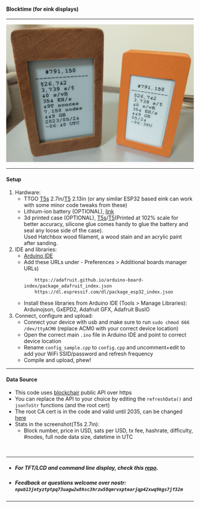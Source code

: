 #### ₿locktime (for eink displays)
---

![alt blocktime-eink](blocktime-eink.png)

---
#### Setup
1. Hardware:
    - TTGO [T5s](https://www.lilygo.cc/products/t5s-2-7inch-e-paper) 2.7in/[T5](https://www.lilygo.cc/products/t5-v2-3-1) 2.13in (or any similar ESP32 based eink can work with some minor code tweaks from these)
    - Lithium-ion battery (OPTIONAL), [link](https://www.amazon.com/dp/B08T6QS58J?psc=1&ref=ppx_yo2ov_dt_b_product_details)
    - 3d printed case (OPTIONAL), [T5s](https://www.thingiverse.com/thing:4664052)/[T5](https://www.thingiverse.com/thing:4055993)(Printed at 102% scale for better accuracy, silicone glue comes handy to glue the battery and seal any loose side of the case). <br> Used Hatchbox wood filament, a wood stain and an acrylic paint after sanding.
2. IDE and libraries:
    - [Arduino IDE](https://www.arduino.cc/en/software)
    - Add these URLs under - Preferences > Additional boards manager URLs)
        ```
            https://adafruit.github.io/arduino-board-index/package_adafruit_index.json
            https://dl.espressif.com/dl/package_esp32_index.json
        ```
    - Install these libraries from Arduino IDE (Tools > Manage Libraries): Arduinojson, GxEPD2, Adafruit GFX, Adafruit BusIO
3. Connect, configure and upload:
    - Connect your device with usb and make sure to run `sudo chmod 666 /dev/ttyACM0` (replace ACM0 with your correct device location)
    - Open the correct main `.ino` file in Arduino IDE and point to correct device location
    - Rename `config_sample.cpp` to `config.cpp` and uncomment+edit to add your WiFi SSID/password and refresh frequency
    - Compile and upload, phew!
---
#### Data Source
- This code uses [blockchair](https://api.blockchair.com/bitcoin/stats) public API over https
- You can replace the API to your choice by editing the `refreshData()` and  `jsonToStr` functions (and the root cert)
- The root CA cert is in the code and valid until 2035, can be changed [here](https://github.com/ns-xvrn/blocktime-eink/blob/main/ttgo_t5s_27/ttgo_t5s_27.ino#L20)
- Stats in the screenshot(T5s 2.7in):
    - Block number, price in USD, sats per USD, tx fee, hashrate, difficulty, #nodes, full node data size, datetime in UTC

<br />

---
- ##### For TFT/LCD and command line display, check this [repo](https://github.com/ns-xvrn/blocktime).
- ##### Feedback or questions welcome over nostr: `npub13jntyztptpq73uagw2w8hsc3hrzw58qmrvxptearjqp42xwq9kgs7jf32m`
---